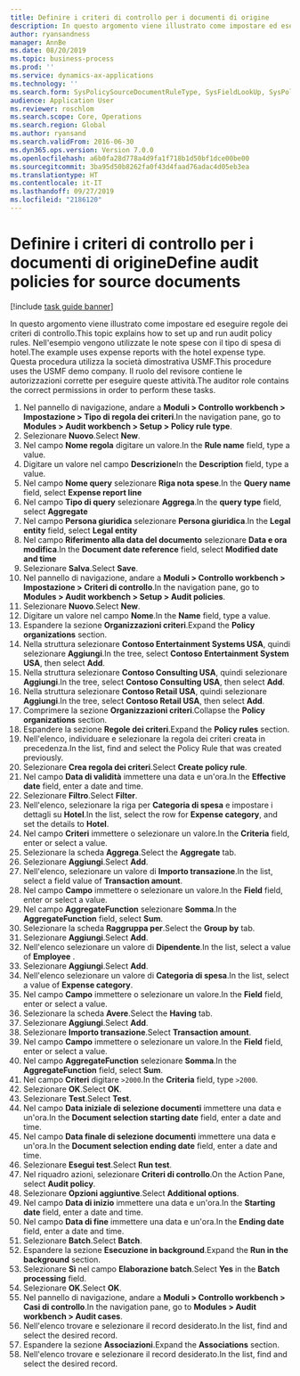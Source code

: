 ```yaml
---
title: Definire i criteri di controllo per i documenti di origine
description: In questo argomento viene illustrato come impostare ed eseguire regole dei criteri di controllo.
author: ryansandness
manager: AnnBe
ms.date: 08/20/2019
ms.topic: business-process
ms.prod: ''
ms.service: dynamics-ax-applications
ms.technology: ''
ms.search.form: SysPolicySourceDocumentRuleType, SysFieldLookUp, SysPolicyListPage, SysPolicy, AuditPolicyRule, SysQueryForm, SysQueryFieldLookUp, AuditPolicyDateSelection, AuditPolicyAdditionalOption, BatchJob, CaseDetail
audience: Application User
ms.reviewer: roschlom
ms.search.scope: Core, Operations
ms.search.region: Global
ms.author: ryansand
ms.search.validFrom: 2016-06-30
ms.dyn365.ops.version: Version 7.0.0
ms.openlocfilehash: a6b0fa28d778a4d9fa1f718b1d50bf1dce00be00
ms.sourcegitcommit: 3ba95d50b8262fa0f43d4faad76adac4d05eb3ea
ms.translationtype: HT
ms.contentlocale: it-IT
ms.lasthandoff: 09/27/2019
ms.locfileid: "2186120"
---
```

# <a name="define-audit-policies-for-source-documents"></a><span data-ttu-id="9eabc-103">Definire i criteri di controllo per i documenti di origine</span><span class="sxs-lookup"><span data-stu-id="9eabc-103">Define audit policies for source documents</span></span>

[!include [task guide banner](../../includes/task-guide-banner.md)]

<span data-ttu-id="9eabc-104">In questo argomento viene illustrato come impostare ed eseguire regole dei criteri di controllo.</span><span class="sxs-lookup"><span data-stu-id="9eabc-104">This topic explains how to set up and run audit policy rules.</span></span> <span data-ttu-id="9eabc-105">Nell'esempio vengono utilizzate le note spese con il tipo di spesa di hotel.</span><span class="sxs-lookup"><span data-stu-id="9eabc-105">The example uses expense reports with the hotel expense type.</span></span> <span data-ttu-id="9eabc-106">Questa procedura utilizza la società dimostrativa USMF.</span><span class="sxs-lookup"><span data-stu-id="9eabc-106">This procedure uses the USMF demo company.</span></span> <span data-ttu-id="9eabc-107">Il ruolo del revisore contiene le autorizzazioni corrette per eseguire queste attività.</span><span class="sxs-lookup"><span data-stu-id="9eabc-107">The auditor role contains the correct permissions in order to perform these tasks.</span></span>

1. <span data-ttu-id="9eabc-108">Nel pannello di navigazione, andare a **Moduli > Controllo workbench > Impostazione > Tipo di regola dei criteri**.</span><span class="sxs-lookup"><span data-stu-id="9eabc-108">In the navigation pane, go to **Modules > Audit workbench > Setup > Policy rule type**.</span></span>
2. <span data-ttu-id="9eabc-109">Selezionare **Nuovo**.</span><span class="sxs-lookup"><span data-stu-id="9eabc-109">Select **New**.</span></span>
3. <span data-ttu-id="9eabc-110">Nel campo **Nome regola** digitare un valore.</span><span class="sxs-lookup"><span data-stu-id="9eabc-110">In the **Rule name** field, type a value.</span></span>
4. <span data-ttu-id="9eabc-111">Digitare un valore nel campo **Descrizione**</span><span class="sxs-lookup"><span data-stu-id="9eabc-111">In the **Description** field, type a value.</span></span>
5. <span data-ttu-id="9eabc-112">Nel campo **Nome query** selezionare **Riga nota spese**.</span><span class="sxs-lookup"><span data-stu-id="9eabc-112">In the **Query name** field, select **Expense report line**</span></span>
6. <span data-ttu-id="9eabc-113">Nel campo **Tipo di query** selezionare **Aggrega**.</span><span class="sxs-lookup"><span data-stu-id="9eabc-113">In the **query type** field, select **Aggregate**</span></span>
7. <span data-ttu-id="9eabc-114">Nel campo **Persona giuridica** selezionare **Persona giuridica**.</span><span class="sxs-lookup"><span data-stu-id="9eabc-114">In the **Legal entity** field, select **Legal entity**</span></span>
8. <span data-ttu-id="9eabc-115">Nel campo **Riferimento alla data del documento** selezionare **Data e ora modifica**.</span><span class="sxs-lookup"><span data-stu-id="9eabc-115">In the **Document date reference** field, select **Modified date and time**</span></span>
9. <span data-ttu-id="9eabc-116">Selezionare **Salva**.</span><span class="sxs-lookup"><span data-stu-id="9eabc-116">Select **Save**.</span></span>
10. <span data-ttu-id="9eabc-117">Nel pannello di navigazione, andare a **Moduli > Controllo workbench > Impostazione > Criteri di controllo**.</span><span class="sxs-lookup"><span data-stu-id="9eabc-117">In the navigation pane, go to **Modules > Audit workbench > Setup > Audit policies**.</span></span>
11. <span data-ttu-id="9eabc-118">Selezionare **Nuovo**.</span><span class="sxs-lookup"><span data-stu-id="9eabc-118">Select **New**.</span></span>
12. <span data-ttu-id="9eabc-119">Digitare un valore nel campo **Nome**.</span><span class="sxs-lookup"><span data-stu-id="9eabc-119">In the **Name** field, type a value.</span></span>
13. <span data-ttu-id="9eabc-120">Espandere la sezione **Organizzazioni criteri**.</span><span class="sxs-lookup"><span data-stu-id="9eabc-120">Expand the **Policy organizations** section.</span></span>
14. <span data-ttu-id="9eabc-121">Nella struttura selezionare **Contoso Entertainment Systems USA**, quindi selezionare **Aggiungi**.</span><span class="sxs-lookup"><span data-stu-id="9eabc-121">In the tree, select **Contoso Entertainment System USA**, then select **Add**.</span></span>
15. <span data-ttu-id="9eabc-122">Nella struttura selezionare **Contoso Consulting USA**, quindi selezionare **Aggiungi**.</span><span class="sxs-lookup"><span data-stu-id="9eabc-122">In the tree, select **Contoso Consulting USA**, then select **Add**.</span></span>
16. <span data-ttu-id="9eabc-123">Nella struttura selezionare **Contoso Retail USA**, quindi selezionare **Aggiungi**.</span><span class="sxs-lookup"><span data-stu-id="9eabc-123">In the tree, select **Contoso Retail USA**, then select **Add**.</span></span>
17. <span data-ttu-id="9eabc-124">Comprimere la sezione **Organizzazioni criteri**.</span><span class="sxs-lookup"><span data-stu-id="9eabc-124">Collapse the **Policy organizations** section.</span></span>
18. <span data-ttu-id="9eabc-125">Espandere la sezione **Regole dei criteri**.</span><span class="sxs-lookup"><span data-stu-id="9eabc-125">Expand the **Policy rules** section.</span></span>
19. <span data-ttu-id="9eabc-126">Nell'elenco, individuare e selezionare la regola dei criteri creata in precedenza.</span><span class="sxs-lookup"><span data-stu-id="9eabc-126">In the list, find and select the Policy Rule that was created previously.</span></span>
20. <span data-ttu-id="9eabc-127">Selezionare **Crea regola dei criteri**.</span><span class="sxs-lookup"><span data-stu-id="9eabc-127">Select **Create policy rule**.</span></span>
21. <span data-ttu-id="9eabc-128">Nel campo **Data di validità** immettere una data e un'ora.</span><span class="sxs-lookup"><span data-stu-id="9eabc-128">In the **Effective date** field, enter a date and time.</span></span>
22. <span data-ttu-id="9eabc-129">Selezionare **Filtro**.</span><span class="sxs-lookup"><span data-stu-id="9eabc-129">Select **Filter**.</span></span>
23. <span data-ttu-id="9eabc-130">Nell'elenco, selezionare la riga per **Categoria di spesa** e impostare i dettagli su **Hotel**.</span><span class="sxs-lookup"><span data-stu-id="9eabc-130">In the list, select the row for **Expense category**, and set the details to **Hotel**.</span></span>
24. <span data-ttu-id="9eabc-131">Nel campo **Criteri** immettere o selezionare un valore.</span><span class="sxs-lookup"><span data-stu-id="9eabc-131">In the **Criteria** field, enter or select a value.</span></span>
25. <span data-ttu-id="9eabc-132">Selezionare la scheda **Aggrega**.</span><span class="sxs-lookup"><span data-stu-id="9eabc-132">Select the **Aggregate** tab.</span></span>
26. <span data-ttu-id="9eabc-133">Selezionare **Aggiungi**.</span><span class="sxs-lookup"><span data-stu-id="9eabc-133">Select **Add**.</span></span>
27. <span data-ttu-id="9eabc-134">Nell'elenco, selezionare un valore di **Importo transazione**.</span><span class="sxs-lookup"><span data-stu-id="9eabc-134">In the list, select a field value of **Transaction amount**.</span></span>
28. <span data-ttu-id="9eabc-135">Nel campo **Campo** immettere o selezionare un valore.</span><span class="sxs-lookup"><span data-stu-id="9eabc-135">In the **Field** field, enter or select a value.</span></span>
29. <span data-ttu-id="9eabc-136">Nel campo **AggregateFunction** selezionare **Somma**.</span><span class="sxs-lookup"><span data-stu-id="9eabc-136">In the **AggregateFunction** field, select **Sum**.</span></span>
30. <span data-ttu-id="9eabc-137">Selezionare la scheda **Raggruppa per**.</span><span class="sxs-lookup"><span data-stu-id="9eabc-137">Select the **Group by** tab.</span></span>
31. <span data-ttu-id="9eabc-138">Selezionare **Aggiungi**.</span><span class="sxs-lookup"><span data-stu-id="9eabc-138">Select **Add**.</span></span>
32. <span data-ttu-id="9eabc-139">Nell'elenco selezionare un valore di **Dipendente**.</span><span class="sxs-lookup"><span data-stu-id="9eabc-139">In the list, select a value of **Employee** .</span></span>
33. <span data-ttu-id="9eabc-140">Selezionare **Aggiungi**.</span><span class="sxs-lookup"><span data-stu-id="9eabc-140">Select **Add**.</span></span>
34. <span data-ttu-id="9eabc-141">Nell'elenco selezionare un valore di **Categoria di spesa**.</span><span class="sxs-lookup"><span data-stu-id="9eabc-141">In the list, select a value of **Expense category**.</span></span>
35. <span data-ttu-id="9eabc-142">Nel campo **Campo** immettere o selezionare un valore.</span><span class="sxs-lookup"><span data-stu-id="9eabc-142">In the **Field** field, enter or select a value.</span></span>
36. <span data-ttu-id="9eabc-143">Selezionare la scheda **Avere**.</span><span class="sxs-lookup"><span data-stu-id="9eabc-143">Select the **Having** tab.</span></span>
37. <span data-ttu-id="9eabc-144">Selezionare **Aggiungi**.</span><span class="sxs-lookup"><span data-stu-id="9eabc-144">Select **Add**.</span></span>
38. <span data-ttu-id="9eabc-145">Selezionare **Importo transazione**.</span><span class="sxs-lookup"><span data-stu-id="9eabc-145">Select **Transaction amount**.</span></span>
39. <span data-ttu-id="9eabc-146">Nel campo **Campo** immettere o selezionare un valore.</span><span class="sxs-lookup"><span data-stu-id="9eabc-146">In the **Field** field, enter or select a value.</span></span>
40. <span data-ttu-id="9eabc-147">Nel campo **AggregateFunction** selezionare **Somma**.</span><span class="sxs-lookup"><span data-stu-id="9eabc-147">In the **AggregateFunction** field, select **Sum**.</span></span>
41. <span data-ttu-id="9eabc-148">Nel campo **Criteri** digitare `>2000`.</span><span class="sxs-lookup"><span data-stu-id="9eabc-148">In the **Criteria** field, type `>2000`.</span></span>
42. <span data-ttu-id="9eabc-149">Selezionare **OK**.</span><span class="sxs-lookup"><span data-stu-id="9eabc-149">Select **OK**.</span></span>
43. <span data-ttu-id="9eabc-150">Selezionare **Test**.</span><span class="sxs-lookup"><span data-stu-id="9eabc-150">Select **Test**.</span></span>
44. <span data-ttu-id="9eabc-151">Nel campo **Data iniziale di selezione documenti** immettere una data e un'ora.</span><span class="sxs-lookup"><span data-stu-id="9eabc-151">In the **Document selection starting date** field, enter a date and time.</span></span>
45. <span data-ttu-id="9eabc-152">Nel campo **Data finale di selezione documenti** immettere una data e un'ora.</span><span class="sxs-lookup"><span data-stu-id="9eabc-152">In the **Document selection ending date** field, enter a date and time.</span></span>
46. <span data-ttu-id="9eabc-153">Selezionare **Esegui test**.</span><span class="sxs-lookup"><span data-stu-id="9eabc-153">Select **Run test**.</span></span>
47. <span data-ttu-id="9eabc-154">Nel riquadro azioni, selezionare **Criteri di controllo**.</span><span class="sxs-lookup"><span data-stu-id="9eabc-154">On the Action Pane, select **Audit policy**.</span></span>
48. <span data-ttu-id="9eabc-155">Selezionare **Opzioni aggiuntive**.</span><span class="sxs-lookup"><span data-stu-id="9eabc-155">Select **Additional options**.</span></span>
49. <span data-ttu-id="9eabc-156">Nel campo **Data di inizio** immettere una data e un'ora.</span><span class="sxs-lookup"><span data-stu-id="9eabc-156">In the **Starting date** field, enter a date and time.</span></span>
50. <span data-ttu-id="9eabc-157">Nel campo **Data di fine** immettere una data e un'ora.</span><span class="sxs-lookup"><span data-stu-id="9eabc-157">In the **Ending date** field, enter a date and time.</span></span>
51. <span data-ttu-id="9eabc-158">Selezionare **Batch**.</span><span class="sxs-lookup"><span data-stu-id="9eabc-158">Select **Batch**.</span></span>
52. <span data-ttu-id="9eabc-159">Espandere la sezione **Esecuzione in background**.</span><span class="sxs-lookup"><span data-stu-id="9eabc-159">Expand the **Run in the background** section.</span></span>
53. <span data-ttu-id="9eabc-160">Selezionare **Sì** nel campo **Elaborazione batch**.</span><span class="sxs-lookup"><span data-stu-id="9eabc-160">Select **Yes** in the **Batch processing** field.</span></span>
54. <span data-ttu-id="9eabc-161">Selezionare **OK**.</span><span class="sxs-lookup"><span data-stu-id="9eabc-161">Select **OK**.</span></span>
55. <span data-ttu-id="9eabc-162">Nel pannello di navigazione, andare a **Moduli > Controllo workbench > Casi di controllo**.</span><span class="sxs-lookup"><span data-stu-id="9eabc-162">In the navigation pane, go to **Modules > Audit workbench > Audit cases**.</span></span>
56. <span data-ttu-id="9eabc-163">Nell'elenco trovare e selezionare il record desiderato.</span><span class="sxs-lookup"><span data-stu-id="9eabc-163">In the list, find and select the desired record.</span></span>
57. <span data-ttu-id="9eabc-164">Espandere la sezione **Associazioni**.</span><span class="sxs-lookup"><span data-stu-id="9eabc-164">Expand the **Associations** section.</span></span>
58. <span data-ttu-id="9eabc-165">Nell'elenco trovare e selezionare il record desiderato.</span><span class="sxs-lookup"><span data-stu-id="9eabc-165">In the list, find and select the desired record.</span></span>

